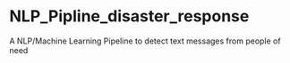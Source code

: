 # NLP_Pipline_disaster_response
A NLP/Machine Learning Pipeline to  detect text messages from people of need 
